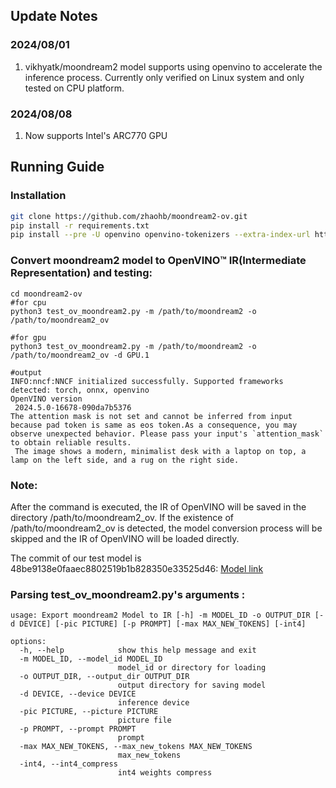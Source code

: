 ## Update Notes
### 2024/08/01
1. vikhyatk/moondream2 model supports using openvino to accelerate the inference process. Currently only verified on Linux system and only tested on CPU platform.
### 2024/08/08
1. Now supports Intel's ARC770 GPU

## Running Guide
### Installation


```bash
git clone https://github.com/zhaohb/moondream2-ov.git
pip install -r requirements.txt
pip install --pre -U openvino openvino-tokenizers --extra-index-url https://storage.openvinotoolkit.org/simple/wheels/nightly
```
### Convert moondream2 model to OpenVINO™ IR(Intermediate Representation) and testing:
```shell
cd moondream2-ov
#for cpu
python3 test_ov_moondream2.py -m /path/to/moondream2 -o /path/to/moondream2_ov

#for gpu
python3 test_ov_moondream2.py -m /path/to/moondream2 -o /path/to/moondream2_ov -d GPU.1

#output
INFO:nncf:NNCF initialized successfully. Supported frameworks detected: torch, onnx, openvino
OpenVINO version 
 2024.5.0-16678-090da7b5376
The attention mask is not set and cannot be inferred from input because pad token is same as eos token.As a consequence, you may observe unexpected behavior. Please pass your input's `attention_mask` to obtain reliable results.
 The image shows a modern, minimalist desk with a laptop on top, a lamp on the left side, and a rug on the right side.
```
### Note:
After the command is executed, the IR of OpenVINO will be saved in the directory /path/to/moondream2_ov. If the existence of /path/to/moondream2_ov is detected, the model conversion process will be skipped and the IR of OpenVINO will be loaded directly.

The commit of our test model is 48be9138e0faaec8802519b1b828350e33525d46: [Model link](https://hf-mirror.com/vikhyatk/moondream2/commit/48be9138e0faaec8802519b1b828350e33525d46)
### Parsing test_ov_moondream2.py's arguments :
```shell
usage: Export moondream2 Model to IR [-h] -m MODEL_ID -o OUTPUT_DIR [-d DEVICE] [-pic PICTURE] [-p PROMPT] [-max MAX_NEW_TOKENS] [-int4]

options:
  -h, --help            show this help message and exit
  -m MODEL_ID, --model_id MODEL_ID
                        model_id or directory for loading
  -o OUTPUT_DIR, --output_dir OUTPUT_DIR
                        output directory for saving model
  -d DEVICE, --device DEVICE
                        inference device
  -pic PICTURE, --picture PICTURE
                        picture file
  -p PROMPT, --prompt PROMPT
                        prompt
  -max MAX_NEW_TOKENS, --max_new_tokens MAX_NEW_TOKENS
                        max_new_tokens
  -int4, --int4_compress
                        int4 weights compress
```

